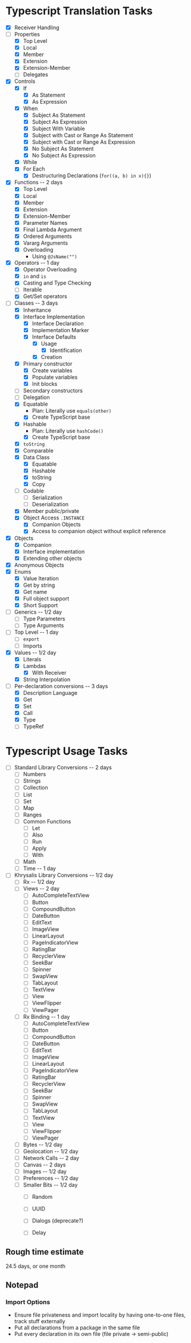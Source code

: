# Typescript Translation Tasks

- [X] Receiver Handling
- [ ] Properties
    - [X] Top Level
    - [X] Local
    - [X] Member
    - [X] Extension
    - [X] Extension-Member
    - [ ] Delegates
- [X] Controls
    - [X] If
        - [X] As Statement
        - [X] As Expression
    - [X] When
        - [X] Subject As Statement
        - [X] Subject As Expression
        - [X] Subject With Variable
        - [X] Subject with Cast or Range As Statement
        - [X] Subject with Cast or Range As Expression
        - [X] No Subject As Statement
        - [X] No Subject As Expression
    - [X] While
    - [X] For Each
        - [X] Destructuring Declarations (`for((a, b) in x){}`)
- [X] Functions -- 2 days
    - [X] Top Level
    - [X] Local
    - [X] Member
    - [X] Extension
    - [X] Extension-Member
    - [X] Parameter Names
    - [X] Final Lambda Argument
    - [X] Ordered Arguments
    - [X] Vararg Arguments
    - [X] Overloading
        - Using `@JsName("")`
- [X] Operators -- 1 day
    - [X] Operator Overloading
    - [X] `in` and `is`
    - [X] Casting and Type Checking
    - [ ] Iterable
    - [X] Get/Set operators
- [ ] Classes -- 3 days
    - [X] Inheritance
    - [X] Interface Implementation
        - [X] Interface Declaration
        - [X] Implementation Marker
        - [X] Interface Defaults
            - [X] Usage
                - [X] Identification
            - [X] Creation
    - [X] Primary constructor
        - [X] Create variables
        - [X] Populate variables
        - [X] Init blocks
    - [ ] Secondary constructors
    - [ ] Delegation
    - [X] Equatable 
        - Plan: Literally use `equals(other)`
        - [X] Create TypeScript base
    - [X] Hashable
        - Plan: Literally use `hashCode()`
        - [X] Create TypeScript base
    - [X] `toString`
    - [X] Comparable
    - [X] Data Class
        - [X] Equatable
        - [X] Hashable
        - [X] toString
        - [X] Copy
    - [ ] Codable
        - [ ] Serialization
        - [ ] Deserialization
    - [X] Member public/private
    - [X] Object Access `.INSTANCE`
        - [X] Companion Objects
        - [X] Access to companion object without explicit reference
- [X] Objects
    - [X] Companion
    - [X] Interface implementation
    - [X] Extending other objects
- [X] Anonymous Objects
- [X] Enums
    - [X] Value Iteration
    - [X] Get by string
    - [X] Get name
    - [X] Full object support
    - [X] Short Support
- [ ] Generics -- 1/2 day
    - [ ] Type Parameters
    - [ ] Type Arguments
- [ ] Top Level -- 1 day
    - [ ] `export`
    - [ ] Imports
- [X] Values -- 1/2 day
    - [X] Literals
    - [X] Lambdas
        - [X] With Receiver
    - [X] String Interpolation
- [ ] Per-declaration conversions -- 3 days
    - [X] Description Language
    - [X] Get
    - [X] Set
    - [X] Call
    - [X] Type
    - [ ] TypeRef

# Typescript Usage Tasks
- [ ] Standard Library Conversions -- 2 days
    - [ ] Numbers
    - [ ] Strings
    - [ ] Collection
    - [ ] List
    - [ ] Set
    - [ ] Map
    - [ ] Ranges
    - [ ] Common Functions
        - [ ] Let
        - [ ] Also
        - [ ] Run
        - [ ] Apply
        - [ ] With
    - [ ] Math
    - [ ] Time -- 1 day
- [ ] Khrysalis Library Conversions -- 1/2 day
    - [ ] Rx -- 1/2 day
    - [ ] Views -- 2 day
        - [ ] AutoCompleteTextView
        - [ ] Button
        - [ ] CompoundButton
        - [ ] DateButton
        - [ ] EditText
        - [ ] ImageView
        - [ ] LinearLayout
        - [ ] PageIndicatorView
        - [ ] RatingBar
        - [ ] RecyclerView
        - [ ] SeekBar
        - [ ] Spinner
        - [ ] SwapView
        - [ ] TabLayout
        - [ ] TextView
        - [ ] View
        - [ ] ViewFlipper
        - [ ] ViewPager
    - [ ] Rx Binding -- 1 day
        - [ ] AutoCompleteTextView
        - [ ] Button
        - [ ] CompoundButton
        - [ ] DateButton
        - [ ] EditText
        - [ ] ImageView
        - [ ] LinearLayout
        - [ ] PageIndicatorView
        - [ ] RatingBar
        - [ ] RecyclerView
        - [ ] SeekBar
        - [ ] Spinner
        - [ ] SwapView
        - [ ] TabLayout
        - [ ] TextView
        - [ ] View
        - [ ] ViewFlipper
        - [ ] ViewPager
    - [ ] Bytes -- 1/2 day
    - [ ] Geolocation -- 1/2 day
    - [ ] Network Calls -- 2 day
    - [ ] Canvas -- 2 days
    - [ ] Images -- 1/2 day
    - [ ] Preferences -- 1/2 day
    - [ ] Smaller Bits -- 1/2 day
        - [ ] Random
        - [ ] UUID
        - [ ] Dialogs (deprecate?)
        - [ ] Delay
        
        
## Rough time estimate
24.5 days, or one month

## Notepad

### Import Options

- Ensure file privateness and import locality by having one-to-one files, track stuff externally
- Put all declarations from a package in the same file
- Put every declaration in its own file (file private -> semi-public)